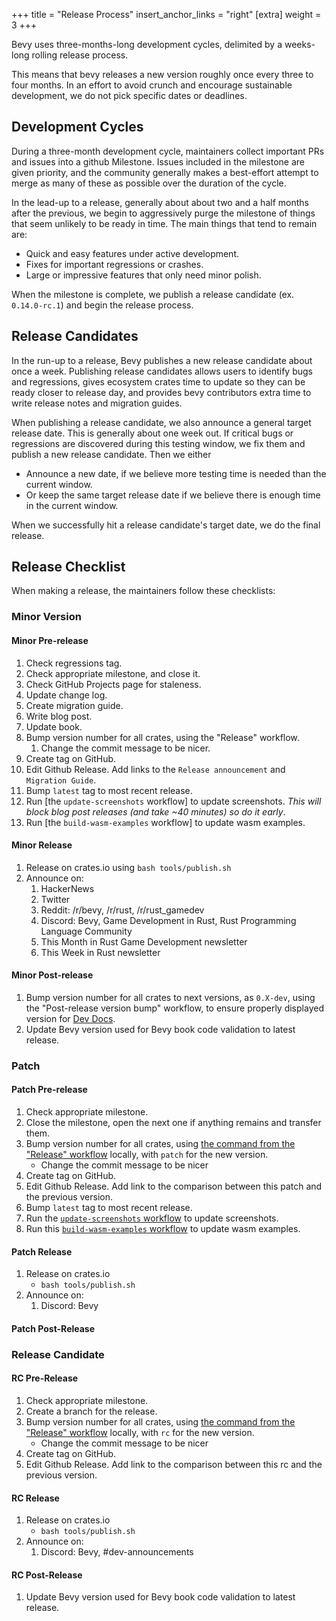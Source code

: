 +++
title = "Release Process"
insert_anchor_links = "right"
[extra]
weight = 3
+++

Bevy uses three-months-long development cycles, delimited by a weeks-long rolling release process.

This means that bevy releases a new version roughly once every three to four months. In an effort to avoid crunch and encourage sustainable development, we do not pick specific dates or deadlines.

## Development Cycles

During a three-month development cycle, maintainers collect important PRs and issues into a github Milestone. Issues included in the milestone are given priority, and the community generally makes a best-effort attempt to merge as many of these as possible over the duration of the cycle.

In the lead-up to a release, generally about about two and a half months after the previous, we begin to aggressively purge the milestone of things that seem unlikely to be ready in time. The main things that tend to remain are:

- Quick and easy features under active development.
- Fixes for important regressions or crashes.
- Large or impressive features that only need minor polish.

When the milestone is complete, we publish a release candidate (ex. `0.14.0-rc.1`) and begin the release process.

## Release Candidates

In the run-up to a release, Bevy publishes a new release candidate about once a week. Publishing release candidates allows users to identify bugs and regressions, gives ecosystem crates time to update so they can be ready closer to release day, and provides bevy contributors extra time to write release notes and migration guides.

When publishing a release candidate, we also announce a general target release date. This is generally about one week out. If critical bugs or regressions are discovered during this testing window, we fix them and publish a new release candidate. Then we either

- Announce a new date, if we believe more testing time is needed than the current window.
- Or keep the same target release date if we believe there is enough time in the current window.

When we successfully hit a release candidate's target date, we do the final release.

## Release Checklist

When making a release, the maintainers follow these checklists:

### Minor Version

#### Minor Pre-release

1. Check regressions tag.
2. Check appropriate milestone, and close it.
3. Check GitHub Projects page for staleness.
4. Update change log.
5. Create migration guide.
6. Write blog post.
7. Update book.
8. Bump version number for all crates, using the "Release" workflow.
   1. Change the commit message to be nicer.
9. Create tag on GitHub.
10. Edit Github Release. Add links to the `Release announcement` and `Migration Guide`.
11. Bump `latest` tag to most recent release.
12. Run [the `update-screenshots` workflow] to update screenshots. _This will block blog post releases (and take ~40 minutes) so do it early_.
13. Run [the `build-wasm-examples` workflow] to update wasm examples.

#### Minor Release

1. Release on crates.io using `bash tools/publish.sh`
2. Announce on:
    1. HackerNews
    2. Twitter
    3. Reddit: /r/bevy, /r/rust, /r/rust_gamedev
    4. Discord: Bevy, Game Development in Rust, Rust Programming Language Community
    5. This Month in Rust Game Development newsletter
    6. This Week in Rust newsletter

#### Minor Post-release

1. Bump version number for all crates to next versions, as `0.X-dev`, using the "Post-release version bump" workflow, to ensure properly displayed version for [Dev Docs](https://dev-docs.bevyengine.org/bevy/index.html).
2. Update Bevy version used for Bevy book code validation to latest release.

### Patch

#### Patch Pre-release

1. Check appropriate milestone.
2. Close the milestone, open the next one if anything remains and transfer them.
3. Bump version number for all crates, using [the command from the "Release" workflow] locally, with `patch` for the new version.
    - Change the commit message to be nicer
4. Create tag on GitHub.
5. Edit Github Release. Add link to the comparison between this patch and the previous version.
6. Bump `latest` tag to most recent release.
7. Run the [`update-screenshots` workflow] to update screenshots.
8. Run this [`build-wasm-examples` workflow] to update wasm examples.

#### Patch Release

1. Release on crates.io
    - `bash tools/publish.sh`
2. Announce on:
    1. Discord: Bevy

#### Patch Post-Release

### Release Candidate

#### RC Pre-Release

1. Check appropriate milestone.
2. Create a branch for the release.
3. Bump version number for all crates, using [the command from the "Release" workflow] locally, with `rc` for the new version.
    - Change the commit message to be nicer
4. Create tag on GitHub.
5. Edit Github Release. Add link to the comparison between this rc and the previous version.

#### RC Release

1. Release on crates.io
    - `bash tools/publish.sh`
2. Announce on:
    1. Discord: Bevy, #dev-announcements

#### RC Post-Release

1. Update Bevy version used for Bevy book code validation to latest release.

[`update-screenshots` workflow]: https://github.com/bevyengine/bevy-website/actions/workflows/update-screenshots.yml
[`build-wasm-examples` workflow]: https://github.com/bevyengine/bevy-website/actions/workflows/build-wasm-examples.yml
[the command from the "Release" workflow]: https://github.com/bevyengine/bevy/blob/main/.github/workflows/release.yml
